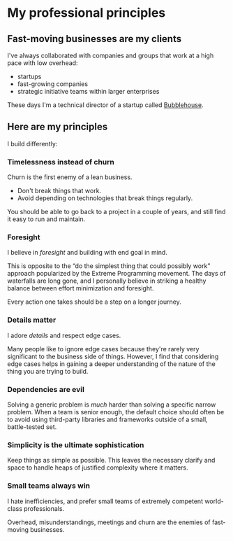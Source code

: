 # My professional principles

## Fast-moving businesses are my clients

I've always collaborated with companies and groups that work at a high pace with low overhead:

- startups
- fast-growing companies
- strategic initiative teams within larger enterprises

These days I'm a technical director of a startup called [Bubblehouse](/bubblehouse/).


## Here are my principles

I build differently:

### Timelessness instead of churn

Churn is the first enemy of a lean business.

* Don't break things that work.
* Avoid depending on technologies that break things regularly.

You should be able to go back to a project in a couple of years, and still find it easy to run and maintain.


### Foresight

I believe in *foresight* and building with end goal in mind.

This is opposite to the “do the simplest thing that could possibly work” approach popularized by the Extreme Programming movement. The days of waterfalls are long gone, and I personally believe in striking a healthy balance between effort minimization and foresight.

Every action one takes should be a step on a longer journey.


### Details matter

I adore *details* and respect edge cases.

Many people like to ignore edge cases because they're rarely very significant to the business side of things. However, I find that considering edge cases helps in gaining a deeper understanding of the nature of the thing you are trying to build.


### Dependencies are evil

Solving a generic problem is *much* harder than solving a specific narrow problem. When a team is senior enough, the default choice should often be to avoid using third-party libraries and frameworks outside of a small, battle-tested set.


### Simplicity is the ultimate sophistication

Keep things as simple as possible. This leaves the necessary clarify and space to handle heaps of justified complexity where it matters.


### Small teams always win

I hate inefficiencies, and prefer small teams of extremely competent world-class professionals.

Overhead, misunderstandings, meetings and churn are the enemies of fast-moving businesses.
